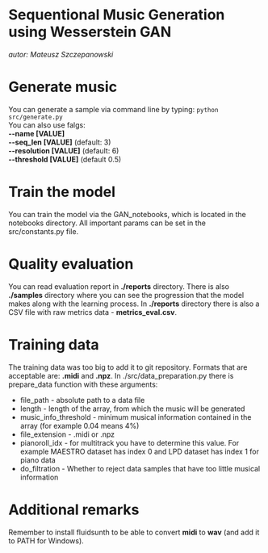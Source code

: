 # Sequentional Music Generation using Wesserstein GAN
*autor: Mateusz Szczepanowski*

# Generate music
You can generate a sample via command line by typing: `python src/generate.py` <br>
You can also use falgs:<br>
**--name [VALUE]**<br>
**--seq_len [VALUE]** (default: 3)<br>
**--resolution [VALUE]** (default: 6)<br>
**--threshold [VALUE]** (default 0.5)<br>

# Train the model
You can train the model via the GAN_notebooks, which is located in the notebooks directory. All important params can be set in the src/constants.py file.

# Quality evaluation
You can read evaluation report in **./reports** directory. There is also **./samples** directory where you can see the progression that the model makes along with the learning process. In **./reports** directory there is also a CSV file with raw metrics data - **metrics_eval.csv**.

# Training data
The training data was too big to add it to git repository. Formats that are acceptable are: **.midi** and **.npz**. In ./src/data_preparation.py there is prepare_data function with these arguments:
* file_path - absolute path to a data file
* length - length of the array, from which the music will be generated
* music_info_threshold - minimum musical information contained in the array (for example 0.04 means 4%)
* file_extension - .midi or .npz
* pianoroll_idx - for multitrack you have to determine this value. For example MAESTRO dataset has index 0 and LPD dataset has index 1 for piano data
* do_filtration - Whether to reject data samples that have too little musical information

# Additional remarks
Remember to install fluidsunth to be able to convert **midi** to **wav** (and add it to PATH for Windows).